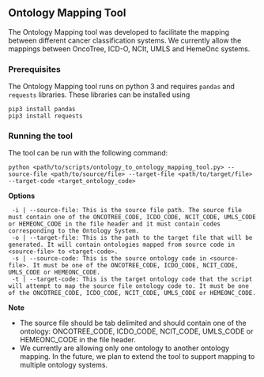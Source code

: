 ## Ontology Mapping Tool

The Ontology Mapping tool was developed to facilitate the mapping between different cancer classification systems. We currently allow the mappings between OncoTree, ICD-O, NCIt, UMLS and HemeOnc systems.

### Prerequisites
The Ontology Mapping tool runs on python 3 and requires `pandas` and `requests` libraries. These libraries can be installed using
```
pip3 install pandas
pip3 install requests
 ```

### Running the tool

The tool can be run with the following command:
```
python <path/to/scripts/ontology_to_ontology_mapping_tool.py> --source-file <path/to/source/file> --target-file <path/to/target/file> --target-code <target_ontology_code>
```

**Options**
```
 -i | --source-file: This is the source file path. The source file must contain one of the ONCOTREE_CODE, ICDO_CODE, NCIT_CODE, UMLS_CODE or HEMEONC_CODE in the file header and it must contain codes corresponding to the Ontology System.
 -o | --target-file: This is the path to the target file that will be generated. It will contain ontologies mapped from source code in <source-file> to <target-code>.
 -s | --source-code: This is the source ontology code in <source-file>. It must be one of the ONCOTREE_CODE, ICDO_CODE, NCIT_CODE, UMLS_CODE or HEMEONC_CODE.
 -t | --target-code: This is the target ontology code that the script will attempt to map the source file ontology code to. It must be one of the ONCOTREE_CODE, ICDO_CODE, NCIT_CODE, UMLS_CODE or HEMEONC_CODE.
```

**Note**
- The source file should be tab delimited and should contain one of the ontology: ONCOTREE_CODE, ICDO_CODE, NCIT_CODE, UMLS_CODE or HEMEONC_CODE in the file header.
- We currently are allowing only one ontology to another ontology mapping. In the future, we plan to extend the tool to support mapping to multiple ontology systems.
